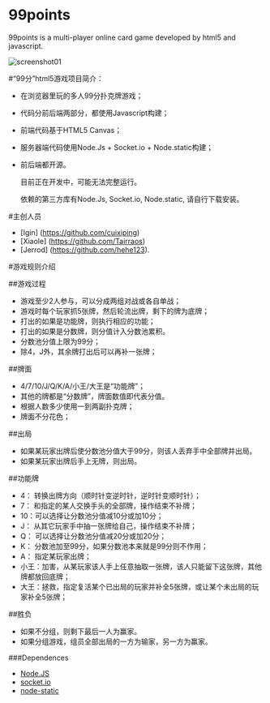 99points
========

99points is a multi-player online card game developed by html5 and javascript.

![screenshot01](http://cuixiping.github.com/99points/images/screenshot01.jpg)

#“99分”html5游戏项目简介：
* 在浏览器里玩的多人99分扑克牌游戏；
* 代码分前后端两部分，都使用Javascript构建；
* 前端代码基于HTML5 Canvas；
* 服务器端代码使用Node.Js + Socket.io + Node.static构建；
* 前后端都开源。

  目前正在开发中，可能无法完整运行。

  依赖的第三方库有Node.Js, Socket.io, Node.static, 请自行下载安装。

#主创人员
* [Igin] (https://github.com/cuixiping)
* [Xiaole] (https://github.com/Tairraos)
* [Jerrod] (https://github.com/hehe123).

#游戏规则介绍

##游戏过程
* 游戏至少2人参与，可以分成两组对战或各自单战；
* 游戏时每个玩家抓5张牌，然后轮流出牌，剩下的牌为底牌；
* 打出的如果是功能牌，则执行相应的功能；
* 打出的如果是分数牌，则分值计入分数池累积。
* 分数池分值上限为99分；
* 除4，J外，其余牌打出后可以再补一张牌；

##牌面
* 4/7/10/J/Q/K/A/小王/大王是“功能牌”；
* 其他的牌都是“分数牌”，牌面数值即代表分值。
* 根据人数多少使用一到两副扑克牌；
* 牌面不分花色；

##出局
* 如果某玩家出牌后使分数池分值大于99分，则该人丢弃手中全部牌并出局。
* 如果某玩家出牌后手上无牌，则出局。

##功能牌
* 4： 转换出牌方向（顺时针变逆时针，逆时针变顺时针）；
* 7： 和指定的某人交换手头的全部牌，操作结束不补牌；
* 10：可以选择让分数池分值减10分或加10分；
* J： 从其它玩家手中抽一张牌给自己，操作结束不补牌；
* Q： 可以选择让分数池分值减20分或加20分；
* K： 分数池加至99分，如果分数池本来就是99分则不作用；
* A： 指定某玩家出牌；
* 小王：加害，从某玩家该人手上任意抽取一张牌，该人只能留下这张牌，其他牌都放回底牌；
* 大王：拯救，指定复活某个已出局的玩家并补全5张牌，或让某个未出局的玩家补全5张牌；

##胜负
* 如果不分组，则剩下最后一人为赢家。
* 如果分组游戏，组员全部出局的一方为输家，另一方为赢家。


###Dependences
* [Node.JS](http://nodejs.org/)
* [socket.io](http://socket.io/)
* [node-static](https://github.com/cloudhead/node-static)

